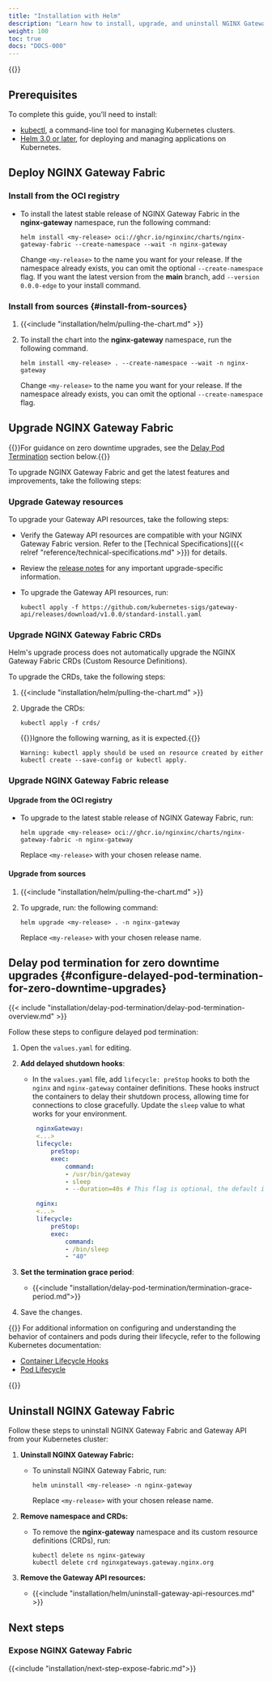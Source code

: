 ```yaml
---
title: "Installation with Helm"
description: "Learn how to install, upgrade, and uninstall NGINX Gateway Fabric in a Kubernetes cluster with Helm."
weight: 100
toc: true
docs: "DOCS-000"
---
```


{{<custom-styles>}}

## Prerequisites

To complete this guide, you'll need to install:

- [kubectl](https://kubernetes.io/docs/tasks/tools/), a command-line tool for managing Kubernetes clusters.
- [Helm 3.0 or later](https://helm.sh/docs/intro/install/), for deploying and managing applications on Kubernetes.


## Deploy NGINX Gateway Fabric

### Install from the OCI registry

- To install the latest stable release of NGINX Gateway Fabric in the **nginx-gateway** namespace, run the following command:

   ```shell
   helm install <my-release> oci://ghcr.io/nginxinc/charts/nginx-gateway-fabric --create-namespace --wait -n nginx-gateway
   ```

   Change `<my-release>` to the name you want for your release. If the namespace already exists, you can omit the optional `--create-namespace` flag. If you want the latest version from the **main** branch, add `--version 0.0.0-edge` to your install command.

### Install from sources {#install-from-sources}

1. {{<include "installation/helm/pulling-the-chart.md" >}}

2. To install the chart into the **nginx-gateway** namespace, run the following command.

   ```shell
   helm install <my-release> . --create-namespace --wait -n nginx-gateway
   ```

   Change `<my-release>` to the name you want for your release. If the namespace already exists, you can omit the optional `--create-namespace` flag.

## Upgrade NGINX Gateway Fabric

{{<tip>}}For guidance on zero downtime upgrades, see the [Delay Pod Termination](#configure-delayed-pod-termination-for-zero-downtime-upgrades) section below.{{</tip>}}

To upgrade NGINX Gateway Fabric and get the latest features and improvements, take the following steps:

### Upgrade Gateway resources

To upgrade your Gateway API resources, take the following steps:

- Verify the Gateway API resources are compatible with your NGINX Gateway Fabric version. Refer to the [Technical Specifications]({{< relref "reference/technical-specifications.md" >}}) for details.
- Review the [release notes](https://github.com/kubernetes-sigs/gateway-api/releases/tag/v1.0.0) for any important upgrade-specific information.
- To upgrade the Gateway API resources, run:

   ```shell
   kubectl apply -f https://github.com/kubernetes-sigs/gateway-api/releases/download/v1.0.0/standard-install.yaml
   ```

### Upgrade NGINX Gateway Fabric CRDs

Helm's upgrade process does not automatically upgrade the NGINX Gateway Fabric CRDs (Custom Resource Definitions).

To upgrade the CRDs, take the following steps:

1. {{<include "installation/helm/pulling-the-chart.md" >}}

2. Upgrade the CRDs:

      ```shell
      kubectl apply -f crds/
      ```

      {{<note>}}Ignore the following warning, as it is expected.{{</note>}}

      ``` text
      Warning: kubectl apply should be used on resource created by either kubectl create --save-config or kubectl apply.
      ```

### Upgrade NGINX Gateway Fabric release

#### Upgrade from the OCI registry

- To upgrade to the latest stable release of NGINX Gateway Fabric, run:

   ```shell
   helm upgrade <my-release> oci://ghcr.io/nginxinc/charts/nginx-gateway-fabric -n nginx-gateway
   ```

   Replace `<my-release>` with your chosen release name.

#### Upgrade from sources

1. {{<include "installation/helm/pulling-the-chart.md" >}}

1. To upgrade, run: the following command:

   ```shell
   helm upgrade <my-release> . -n nginx-gateway
   ```

   Replace `<my-release>` with your chosen release name.

## Delay pod termination for zero downtime upgrades {#configure-delayed-pod-termination-for-zero-downtime-upgrades}

{{< include "installation/delay-pod-termination/delay-pod-termination-overview.md" >}}

Follow these steps to configure delayed pod termination:

1. Open the `values.yaml` for editing.

1. **Add delayed shutdown hooks**:

   - In the `values.yaml` file, add `lifecycle: preStop` hooks to both the `nginx` and `nginx-gateway` container definitions. These hooks instruct the containers to delay their shutdown process, allowing time for connections to close gracefully. Update the `sleep` value to what works for your environment.

      ```yaml
       nginxGateway:
       <...>
       lifecycle:
           preStop:
           exec:
               command:
               - /usr/bin/gateway
               - sleep
               - --duration=40s # This flag is optional, the default is 30s

       nginx:
       <...>
       lifecycle:
           preStop:
           exec:
               command:
               - /bin/sleep
               - "40"
      ```

1. **Set the termination grace period**:

   - {{<include "installation/delay-pod-termination/termination-grace-period.md">}}

1. Save the changes.

{{<see-also>}}
For additional information on configuring and understanding the behavior of containers and pods during their lifecycle, refer to the following Kubernetes documentation:

- [Container Lifecycle Hooks](https://kubernetes.io/docs/concepts/containers/container-lifecycle-hooks/#container-hooks)
- [Pod Lifecycle](https://kubernetes.io/docs/concepts/workloads/Pods/Pod-lifecycle/#Pod-termination)

{{</see-also>}}


## Uninstall NGINX Gateway Fabric

Follow these steps to uninstall NGINX Gateway Fabric and Gateway API from your Kubernetes cluster:

1. **Uninstall NGINX Gateway Fabric:**

   - To uninstall NGINX Gateway Fabric, run:

      ```shell
      helm uninstall <my-release> -n nginx-gateway
      ```

      Replace `<my-release>` with your chosen release name.

2. **Remove namespace and CRDs:**

   - To remove the **nginx-gateway** namespace and its custom resource definitions (CRDs), run:

      ```shell
      kubectl delete ns nginx-gateway
      kubectl delete crd nginxgateways.gateway.nginx.org
      ```

3. **Remove the Gateway API resources:**

   - {{<include "installation/helm/uninstall-gateway-api-resources.md" >}}

## Next steps

### Expose NGINX Gateway Fabric

{{<include "installation/next-step-expose-fabric.md">}}

